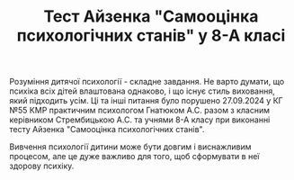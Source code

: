 ﻿---
title: Тест Айзенка "Самооцінка психологічних станів" у 8-А класі
---

Розуміння дитячої психології - складне завдання. Не варто думати, що психіка всіх дітей влаштована однаково, і що існує стиль виховання, який підходить усім. Ці та інші питання було порушено 27.09.2024 у КГ №55 КМР практичним психологом Гнатюком А.С. разом з класним керівником Стрембицькою А.С. та учнями 8-А класу при виконанні тесту Айзенка "Самооцінка психологічних станів".

Вивчення психології дитини може бути довгим і виснажливим процесом, але це дуже важливо для того, щоб сформувати в неї здорову психіку.

<slideshow />
